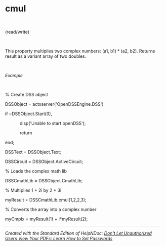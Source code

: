 # cmul

&nbsp;

(read/write)

&nbsp;

This property multiplies two complex numbers: (a1, b1) \* (a2, b2). Returns result as a variant array of two doubles.

&nbsp;

*Example*

&nbsp;

% Create DSS object

DSSObject = actxserver('OpenDSSEngine.DSS')

if ~DSSObject.Start(0),

&nbsp; &nbsp; &nbsp; &nbsp; &nbsp; &nbsp; disp('Unable to start openDSS');

&nbsp; &nbsp; &nbsp; &nbsp; &nbsp; &nbsp; return

end;

DSSText = DSSObject.Text;

DSSCircuit = DSSObject.ActiveCircuit;

% Loads the complex math lib

DSSCmathLib = DSSObject.CmathLib;

% Multiplies 1 + 2i by 2 + 3i

myResult = DSSCmathLib.cmul(1,2,2,3);

% Converts the array into a complex number

myCmplx = myResult(1) + i\*myResult(2);

***
_Created with the Standard Edition of HelpNDoc: [Don't Let Unauthorized Users View Your PDFs: Learn How to Set Passwords](<https://www.helpndoc.com/step-by-step-guides/how-to-generate-an-encrypted-password-protected-pdf-document/>)_
